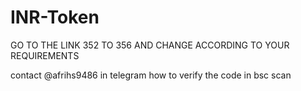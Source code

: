 # INR-Token

GO TO THE LINK 352 TO 356 AND CHANGE ACCORDING TO YOUR REQUIREMENTS

contact @afrihs9486 in telegram how to verify the code in bsc scan
